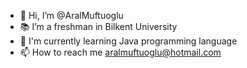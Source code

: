 - 👋 Hi, I’m @AralMuftuoglu
- 📚 I’m a freshman in Bilkent University
- 🌿 I'm currently learning Java programming language
- 📫 How to reach me aralmuftuoglu@hotmail.com

<!---
AralMuftuoglu/AralMuftuoglu is a ✨ special ✨ repository because its `README.md` (this file) appears on your GitHub profile.
You can click the Preview link to take a look at your changes.
--->
